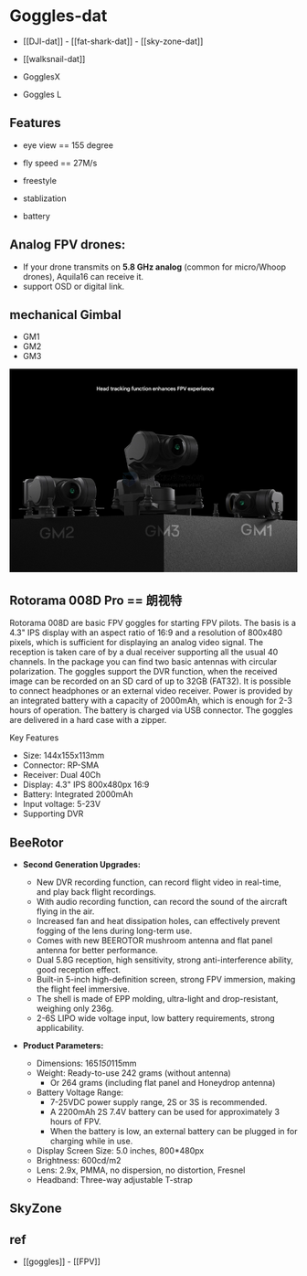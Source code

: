 
# Goggles-dat


- [[DJI-dat]] - [[fat-shark-dat]] - [[sky-zone-dat]]

- [[walksnail-dat]]

- GogglesX 
- Goggles L



## Features 

- eye view == 155 degree 

- fly speed == 27M/s

- freestyle 

- stablization 

- battery 


## Analog FPV drones:

- If your drone transmits on **5.8 GHz analog** (common for micro/Whoop drones), Aquila16 can receive it.
- support OSD or digital link.




## mechanical Gimbal 

- GM1 
- GM2 
- GM3 

![](2025-09-04-15-39-13.png)








## Rotorama 008D Pro == 朗视特


Rotorama 008D are basic FPV goggles for starting FPV pilots. The basis is a 4.3" IPS display with an aspect ratio of 16:9 and a resolution of 800x480 pixels, which is sufficient for displaying an analog video signal. The reception is taken care of by a dual receiver supporting all the usual 40 channels. In the package you can find two basic antennas with circular polarization. The goggles support the DVR function, when the received image can be recorded on an SD card of up to 32GB (FAT32). It is possible to connect headphones or an external video receiver.  Power is provided by an integrated battery with a capacity of 2000mAh, which is enough for 2-3 hours of operation. The battery is charged via USB connector. The goggles are delivered in a hard case with a zipper.

Key Features
- Size: 144x155x113mm
- Connector: RP-SMA
- Receiver: Dual 40Ch
- Display: 4.3" IPS 800x480px 16:9
- Battery: Integrated 2000mAh
- Input voltage: 5-23V
- Supporting DVR


## BeeRotor

-   **Second Generation Upgrades:**
    -   New DVR recording function, can record flight video in real-time, and play back flight recordings.
    -   With audio recording function, can record the sound of the aircraft flying in the air.
    -   Increased fan and heat dissipation holes, can effectively prevent fogging of the lens during long-term use.
    -   Comes with new BEEROTOR mushroom antenna and flat panel antenna for better performance.
    -   Dual 5.8G reception, high sensitivity, strong anti-interference ability, good reception effect.
    -   Built-in 5-inch high-definition screen, strong FPV immersion, making the flight feel immersive.
    -   The shell is made of EPP molding, ultra-light and drop-resistant, weighing only 236g.
    -   2-6S LIPO wide voltage input, low battery requirements, strong applicability.

-   **Product Parameters:**
    -   Dimensions: 165*150*115mm
    -   Weight: Ready-to-use 242 grams (without antenna)
        -   Or 264 grams (including flat panel and Honeydrop antenna)
    -   Battery Voltage Range:
        -   7-25VDC power supply range, 2S or 3S is recommended.
        -   A 2200mAh 2S 7.4V battery can be used for approximately 3 hours of FPV.
        -   When the battery is low, an external battery can be plugged in for charging while in use.
    -   Display Screen Size: 5.0 inches, 800*480px
    -   Brightness: 600cd/m2
    -   Lens: 2.9x, PMMA, no dispersion, no distortion, Fresnel
    -   Headband: Three-way adjustable T-strap

## SkyZone 


## ref 

- [[goggles]] - [[FPV]]